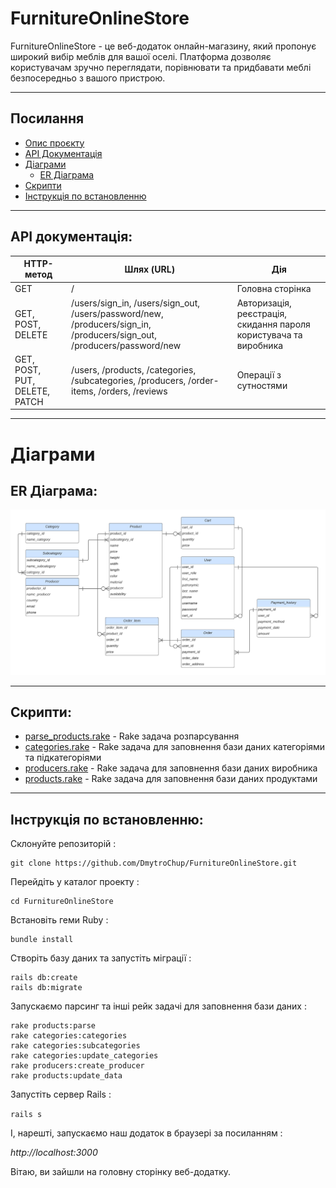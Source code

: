 # FurnitureOnlineStore

FurnitureOnlineStore - це веб-додаток онлайн-магазину, який пропонує широкий вибір меблів для вашої оселі. Платформа дозволяє користувачам зручно переглядати, порівнювати та придбавати меблі безпосередньо з вашого пристрою.

---

## Посилання
- [Опис проєкту](#furnitureonlinestore)
- [API Документація](#api-документація)
- [Діаграми](#діаграми)
    - [ER Діаграма](#er-діаграма)
- [Скрипти](#скрипти)
- [Інструкція по встановленню](#інструкція-по-встановленню)

---

## API документація:

| HTTP-метод                    | Шлях (URL)                                                                                                            | Дія                                                               |
|-------------------------------|-----------------------------------------------------------------------------------------------------------------------|-------------------------------------------------------------------|
| GET                           | /                                                                                                                     | Головна сторінка                                                  |
| GET, POST, DELETE             | /users/sign_in, /users/sign_out, /users/password/new, /producers/sign_in, /producers/sign_out, /producers/password/new | Авторизація, реєстрація, скидання пароля користувача та виробника |
| GET, POST, PUT, DELETE, PATCH | /users, /products, /categories, /subcategories, /producers, /order-items, /orders, /reviews                           | Операції з сутностями                                             |

---

# Діаграми

## ER Діаграма:

![ERD](https://github.com/DmytroChup/FurnitureOnlineStore/blob/main/er-diagram.png)

---

## Скрипти:

- [parse_products.rake](lib/tasks/parse_products.rake) - Rake задача розпарсування
- [categories.rake](lib/tasks/categories.rake) - Rake задача для заповнення бази даних категоріями та підкатегоріями
- [producers.rake](lib/tasks/producers.rake) - Rake задача для заповнення бази даних виробника
- [products.rake](lib/tasks/products.rake) - Rake задача для заповнення бази даних продуктами

---

## Інструкція по встановленню:

Склонуйте репозиторій :

```
git clone https://github.com/DmytroChup/FurnitureOnlineStore.git
```
Перейдіть у каталог проекту :
```
cd FurnitureOnlineStore
```
Встановіть геми Ruby :
```
bundle install
```
Створіть базу даних та запустіть міграції :
```
rails db:create
rails db:migrate
```
Запускаємо парсинг та інші рейк задачі для заповнення бази даних :
```
rake products:parse
rake categories:categories
rake categories:subcategories
rake categories:update_categories
rake producers:create_producer
rake products:update_data
```
Запустіть сервер Rails :

```rails s```

І, нарешті, запускаємо наш додаток в браузері за посиланням : 

*http://localhost:3000*

Вітаю, ви зайшли на головну сторінку веб-додатку. 

